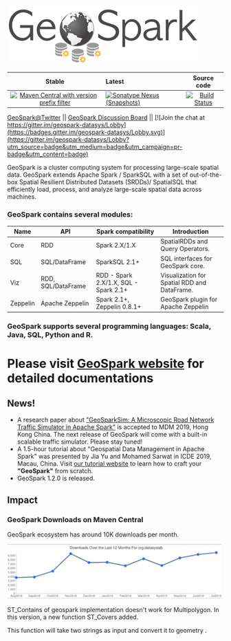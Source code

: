 ![GeoSpark Logo](https://github.com/DataSystemsLab/GeoSpark/blob/master/GeoSpark_logo.png?raw=true)

|     Stable    | Latest | Source code|
|:-------------:|:------|:------:|
|[![Maven Central with version prefix filter](https://img.shields.io/maven-central/v/org.datasyslab/geospark.svg)](http://datasystemslab.github.io/GeoSpark/download/GeoSpark-All-Modules-Maven-Central-Coordinates/) | [![Sonatype Nexus (Snapshots)](https://img.shields.io/nexus/s/https/oss.sonatype.org/org.datasyslab/geospark.svg)](http://datasystemslab.github.io/GeoSpark/download/GeoSpark-All-Modules-Maven-Central-Coordinates/) | [![Build Status](https://travis-ci.org/DataSystemsLab/GeoSpark.svg?branch=master)](https://travis-ci.org/DataSystemsLab/GeoSpark)|

[GeoSpark@Twitter](https://twitter.com/GeoSpark_ASU) || [GeoSpark Discussion Board](https://groups.google.com/forum/#!forum/geospark-discussion-board) || [![Join the chat at https://gitter.im/geospark-datasys/Lobby](https://badges.gitter.im/geospark-datasys/Lobby.svg)](https://gitter.im/geospark-datasys/Lobby?utm_source=badge&utm_medium=badge&utm_campaign=pr-badge&utm_content=badge)

GeoSpark is a cluster computing system for processing large-scale spatial data. GeoSpark extends Apache Spark / SparkSQL with a set of out-of-the-box Spatial Resilient Distributed Datasets (SRDDs)/ SpatialSQL that efficiently load, process, and analyze large-scale spatial data across machines.

### GeoSpark contains several modules:

| Name  |  API |  Spark compatibility|Introduction|
|---|---|---|---|
|Core  | RDD  | Spark 2.X/1.X  |SpatialRDDs and Query Operators. |
|SQL  | SQL/DataFrame  | SparkSQL 2.1+ |SQL interfaces for GeoSpark core.|
|Viz |  RDD, SQL/DataFrame | RDD - Spark 2.X/1.X, SQL - Spark 2.1+|Visualization for Spatial RDD and DataFrame.|
|Zeppelin |  Apache Zeppelin | Spark 2.1+, Zeppelin 0.8.1+|GeoSpark plugin for Apache Zeppelin|

### GeoSpark supports several programming languages: Scala, Java, SQL, Python and R.

# Please visit [GeoSpark website](http://datasystemslab.github.io/GeoSpark/) for detailed documentations

## News!

* A research paper about ["GeoSparkSim: A Microscopic Road Network Traffic Simulator in Apache Spark"](http://www.public.asu.edu/~jiayu2/geospark/publication/geosparksim-mdm-2019.pdf) is accepted to MDM 2019, Hong Kong China. The next release of GeoSpark will come with a built-in scalable traffic simulator. Please stay tuned!
* A 1.5-hour tutorial about "Geospatial Data Management in Apache Spark" was presented by Jia Yu and Mohamed Sarwat in ICDE 2019, Macau, China. Visit [our tutorial website](https://jiayuasu.github.io/geospatial-tutorial/) to learn how to craft your **"GeoSpark"** from scratch.
* GeoSpark 1.2.0 is released.

## Impact

### GeoSpark Downloads on Maven Central

GeoSpark ecosystem has around 10K downloads per month.

<img src="docs/image/geospark-stat.png" width="500"/>

ST_Contains of geospark implementation doesn't work for Multipolygon. In this version, a new function ST_Covers added.

This function will take two strings as input and convert it to geometry . 
